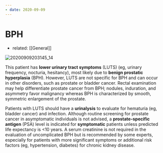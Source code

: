 ```yaml
---
- date: 2020-09-09
---
```


# BPH

- related: [[General]]

![20200909203145_14](https://photos.thisispiggy.com/file/wikiFiles/20200909203145_14.png)

This patient has **lower urinary tract symptoms** (LUTS) (eg, urinary frequency, nocturia, hesitancy), most likely due to **benign prostatic hyperplasia** (BPH).  However, LUTS are not specific for BPH and can occur in other disorders, such as prostate or bladder cancer.  Rectal examination may help differentiate prostate cancer from BPH; nodules, induration, and asymmetry favor malignancy whereas BPH is characterized by smooth, symmetric enlargement of the prostate.

Patients with LUTS should have a **urinalysis** to evaluate for hematuria (eg, bladder cancer) and infection.  Although routine screening for prostate cancer in asymptomatic individuals is not advised, a **prostate-specific antigen** (PSA) level is indicated for **symptomatic** patients unless predicted life expectancy is <10 years.  A serum creatinine is not required in the evaluation of uncomplicated BPH but is recommended by some experts, especially for patients with more significant symptoms or additional risk factors (eg, hypertension, diabetes) for chronic kidney disease.
